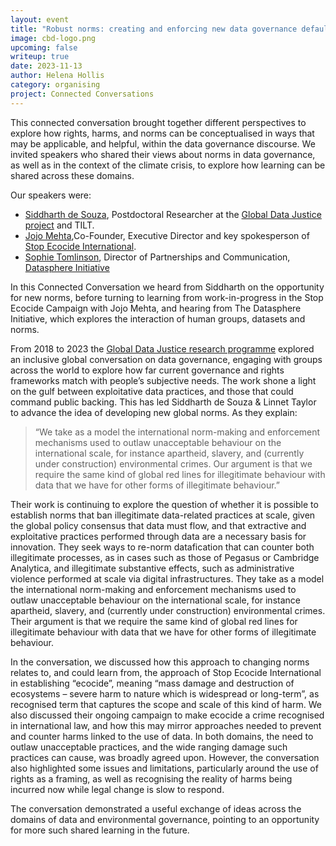 ```yaml
---
layout: event
title: "Robust norms: creating and enforcing new data governance defaults at scale?"
image: cbd-logo.png
upcoming: false
writeup: true
date: 2023-11-13
author: Helena Hollis
category: organising
project: Connected Conversations
---
```


This connected conversation brought together different perspectives to explore how rights, harms, and norms can be conceptualised in ways that may be applicable, and helpful, within the data governance discourse. We invited speakers who shared their views about norms in data governance, as well as in the context of the climate crisis, to explore how learning can be shared across these domains. 

<!--more-->

Our speakers were:
* [Siddharth de Souza](https://www.tilburguniversity.edu/staff/s-p-desouza), Postdoctoral Researcher at the [Global Data Justice project](https://globaldatajustice.org/) and TILT.
* [Jojo Mehta](https://www.stopecocide.earth/jojo-mehta-profile),Co-Founder, Executive Director and key spokesperson of [Stop Ecocide International](https://www.stopecocide.earth/).
* [Sophie Tomlinson](https://be.linkedin.com/in/sophie-tomlinson-184019a5), Director of Partnerships and Communication, [Datasphere Initiative](https://www.thedatasphere.org/)  

In this Connected Conversation we heard from Siddharth on the opportunity for new norms, before turning to learning from work-in-progress in the Stop Ecocide Campaign with Jojo Mehta, and hearing from The Datasphere Initiative, which explores the interaction of human groups, datasets and norms. 

From 2018 to 2023 the [Global Data Justice research programme](https://globaldatajustice.org/) explored an inclusive global conversation on data governance, engaging with groups across the world to explore how far current governance and rights frameworks match with people’s subjective needs. The work shone a light on the gulf between exploitative data practices, and those that could command public backing. This has led Siddharth de Souza & Linnet Taylor to advance the idea of developing new global norms. As they explain:
>    “We take as a model the international norm-making and enforcement mechanisms used to outlaw unacceptable behaviour on the international scale, for instance apartheid, slavery, and (currently under construction) environmental crimes. Our argument is that we require the same kind of global red lines for illegitimate behaviour with data that we have for other forms of illegitimate behaviour.”

Their work is continuing to explore the question of whether it is possible to establish norms that ban illegitimate data-related practices at scale, given the global policy consensus that data must flow, and that extractive and exploitative practices performed through data are a necessary basis for innovation. They seek ways to re-norm datafication that can counter both illegitimate processes, as in cases such as those of Pegasus or  Cambridge Analytica, and illegitimate substantive effects, such as administrative violence performed at scale via digital infrastructures. They take as a model the international norm-making and enforcement mechanisms used to outlaw unacceptable behaviour on the international scale, for instance apartheid, slavery, and (currently under construction) environmental crimes. Their argument is that we require the same kind of global red lines for illegitimate behaviour with data that we have for other forms of illegitimate behaviour.

In the conversation, we discussed how this approach to changing norms relates to, and could learn from, the approach of Stop Ecocide International in establishing “ecocide”, meaning “mass damage and destruction of ecosystems – severe harm to nature which is widespread or long-term”, as recognised term that captures the scope and scale of this kind of harm. We also discussed their ongoing campaign to make ecocide a crime recognised in international law, and how this may mirror approaches needed to prevent and counter harms linked to the use of data. In both domains, the need to outlaw unacceptable practices, and the wide ranging damage such practices can cause, was broadly agreed upon. However, the conversation also highlighted some issues and limitations, particularly around the use of rights as a framing, as well as recognising the reality of harms being incurred now while legal change is slow to respond.

The conversation demonstrated a useful exchange of ideas across the domains of data and environmental governance, pointing to an opportunity for more such shared learning in the future. 
